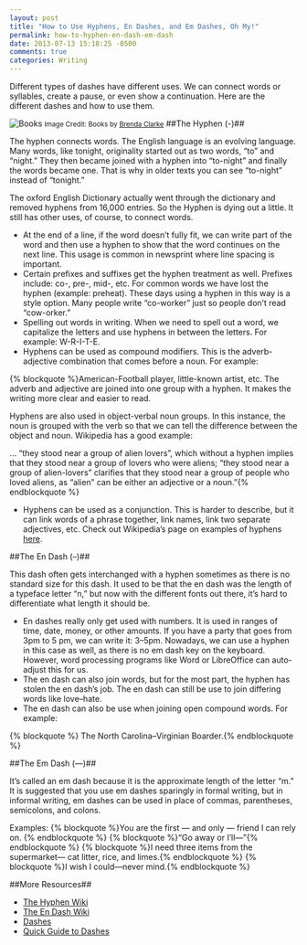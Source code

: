 ```yaml
---
layout: post
title: "How to Use Hyphens, En Dashes, and Em Dashes, Oh My!"
permalink: how-to-hyphen-en-dash-em-dash
date: 2013-07-13 15:18:25 -0500
comments: true
categories: Writing
---
```

Different types of dashes have different uses. We can connect words or syllables, create a pause, or even show a continuation. Here are the different dashes and how to use them.

<meta property="og:image" content="/images/BooksAntique.jpg" />
<img class="img-responsive text-center" src="/images/BooksAntique.jpg" Title="Books" style="margin:auto;">
<small>Image Credit: Books by <a href="https://www.flickr.com/photos/brenda-starr/" target="_blank">Brenda Clarke</a></small>
<!--more-->
##The Hyphen (-)##

The hyphen connects words. The English language is an evolving language. Many words, like tonight, originality started out as two words, “to” and “night.” They then became joined with a hyphen into “to-night” and finally the words became one. That is why in older texts you can see “to-night” instead of “tonight.”

The oxford English Dictionary actually went through the dictionary and removed hyphens from 16,000 entries. So the Hyphen is dying out a little. It still has other uses, of course, to connect words.

- At the end of a line, if the word doesn’t fully fit, we can write part of the word and then use a hyphen to show that the word continues on the next line. This usage is common in newsprint where line spacing is important.
- Certain prefixes and suffixes get the hyphen treatment as well. Prefixes include: co-, pre-, mid-, etc. For common words we have lost the hyphen (example: preheat). These days using a hyphen in this way is a style option. Many people write “co-worker” just so people don’t read “cow-orker.”
- Spelling out words in writing. When we need to spell out a word, we capitalize the letters and use hyphens in between the letters. For example: W-R-I-T-E.
- Hyphens can be used as compound modifiers. This is the adverb-adjective combination that comes before a noun. For example:

{% blockquote %}American-Football player, little-known artist, etc. The adverb and adjective are joined into one group with a hyphen. It makes the writing more clear and easier to read.

Hyphens are also used in object-verbal noun groups. In this instance, the noun is grouped with the verb so that we can tell the difference between the object and noun. Wikipedia has a good example:

… “they stood near a group of alien lovers”, which without a hyphen implies that they stood near a group of lovers who were aliens; “they stood near a group of alien-lovers” clarifies that they stood near a group of people who loved aliens, as “alien” can be either an adjective or a noun.”{% endblockquote %}

- Hyphens can be used as a conjunction. This is harder to describe, but it can link words of a phrase together, link names, link two separate adjectives, etc. Check out Wikipedia’s page on examples of hyphens <a href="http://en.wikipedia.org/wiki/Hyphen#Varied_meanings" target="_blank">here</a>.

##The En Dash (–)##

This dash often gets interchanged with a hyphen sometimes as there is no standard size for this dash. It used to be that the en dash was the length of a typeface letter “n,” but now with the different fonts out there, it’s hard to differentiate what length it should be.

- En dashes really only get used with numbers. It is used in ranges of time, date, money, or other amounts. If you have a party that goes from 3pm to 5 pm, we can write it: 3–5pm. Nowadays, we can use a hyphen in this case as well, as there is no em dash key on the keyboard. However, word processing programs like Word or LibreOffice can auto-adjust this for us.
- The en dash can also join words, but for the most part, the hyphen has stolen the en dash’s job. The en dash can still be use to join differing words like love–hate.
- The en dash can also be use when joining open compound words. For example:

{% blockquote %} The North Carolina–Virginian Boarder.{% endblockquote %}

##The Em Dash  (—)##

It’s called an em dash because it is the approximate length of the letter “m.” It is suggested that you use em dashes sparingly in formal writing, but in informal writing, em dashes can be used in place of commas, parentheses, semicolons, and colons.

Examples:
{% blockquote %}You are the first — and only — friend I can rely on. {% endblockquote %}
{% blockquote %}“Go away or I’ll—”{% endblockquote %}
{% blockquote %}I need three items from the supermarket— cat litter, rice, and limes.{% endblockquote %}
{% blockquote %}I wish I could—never mind.{% endblockquote %}

##More Resources##

- <a href="http://en.wikipedia.org/wiki/Hyphen" target="_blank">The Hyphen Wiki</a>
- <a href="http://en.wikipedia.org/wiki/%E2%80%93#En_dash" target="_blank">The En Dash Wiki</a>
- <a href="http://www.grammarbook.com/punctuation/dashes.asp" target="_target">Dashes</a>
- <a href="http://www.grammarly.com/answers/questions/5294-em-dash-and-en-dash/" target="_blank">Quick Guide to Dashes</a>
